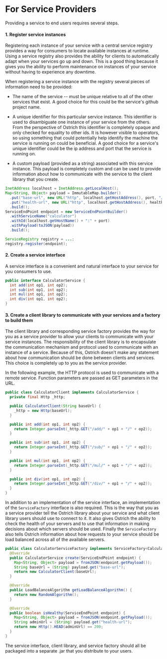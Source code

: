 # For Service Providers
Providing a service to end users requires several steps.

#### 1. Register service instances
Registering each instance of your service with a central service registry provides a way for consumers to locate
available instances at runtime.  Using a service registry also provides the ability for clients to automatically adapt
when your services go up and down.  This is a good thing because it gives you the ability to perform maintenance on
instances of your service without having to experience any downtime.

When registering a service instance with the registry several pieces of information need to be provided:

* The name of the service -- must be unique relative to all of the other services that exist.  A good choice for this
could be the service's github project name.

* A unique identifier for this particular service instance.  This identifier is used to disambiguate one instance of
your service from the others.  From the perspective of Ostrich this identifier is completely opaque and only checked for
equality to other ids.  It is however visible to operators, so using something that could potentially help identify the
machine the service is running on could be beneficial.  A good choice for a service's unique identifier could be the ip
address and port that the service is running on.

* A custom payload (provided as a string) associated with this service instance.  This payload is completely custom and
can be used to provide information about how to communicate with the service to the client library that you create.

```java
InetAddress localhost = InetAddress.getLocalHost();
Map<String, Object> payload = ImmutableMap.builder()
  .put("base-url", new URL("http", localhost.getHostAddress(), port, "/calculator"))
  .put("health-url", new URL("http", localhost.getHostAddress(), healthPort, "/healthcheck"))
  .build();
ServiceEndPoint endpoint = new ServiceEndPointBuilder()
  .withServiceName("calculator")
  .withId(localhost.getHostName() + ":" + port)
  .withPayload(toJSON(payload))
  .build();

ServiceRegistry registry = ...;
registry.register(endpoint);
```

#### 2. Create a service interface
A service interface is a convenient and natural interface to your service for you consumers to use.

```java
public interface CalculatorService {
  int add(int op1, int op2);
  int sub(int op1, int op2);
  int mul(int op1, int op2);
  int div(int op1, int op2);
}
```

#### 3. Create a client library to communicate with your services and a factory to build them
The client library and corresponding service factory provides the way for you as a service provider to allow your
clients to communicate with your service instances.  The responsibility of the client library is to encapsulate the
communication mechanism and protocol used to communicate with an instance of a service.  Because of this, Ostrich
doesn't make any statement about how communication should be done between clients and services.  This choice is
completely up to you as the service provider.

In the following example, the HTTP protocol is used to communicate with a remote service.  Function parameters are
passed as GET parameters in the URL.

```java
public class CalculatorClient implements CalculatorService {
  private final Http _http;

  public CalculatorClient(String baseUrl) {
    _http = new Http(baseUrl);
  }

  public int add(int op1, int op2) {
    return Integer.parseInt(_http.GET("/add/" + op1 + "/" + op2));
  }

  public int sub(int op1, int op2) {
    return Integer.parseInt(_http.GET("/sub/" + op1 + "/" + op2));
  }

  public int mul(int op1, int op2) {
    return Integer.parseInt(_http.GET("/mul/" + op1 + "/" + op2));
  }

  public int div(int op1, int op2) {
    return Integer.parseInt(_http.GET("/div/" + op1 + "/" + op2));
  }
}
```

In addition to an implementation of the service interface, an implementation of the `ServiceFactory` interface is also
required.  This is the way that you as a service provider tell the Ostrich library about your service and what client
library users should use to connect to it.  It also gives Ostrich the ability to check the health of your servers and to
use that information in making decisions about which servers should be used.  Finally the `ServiceFactory` also tells
Ostrich information about how requests to your service should be load balanced across all of the available servers.

```java
public class CalculatorServiceFactory implements ServiceFactory<CalculatorService> {
  @Override
  public CalculatorService create(ServiceEndPoint endpoint) {
    Map<String, Object> payload = fromJSON(endpoint.getPayload());
    String baseUrl = (String) payload.get("base-url");
    return new CalculatorClient(baseUrl);
  }

  @Override
  public LoadBalanceAlgorithm getLoadBalanceAlgorithm() {
    return new RandomAlgorithm();
  }

  @Override
  public boolean isHealthy(ServiceEndPoint endpoint) {
    Map<String, Object> payload = fromJSON(endpoint.getPayload());
    String adminUrl = (String) payload.get("health-url");
    return new Http().HEAD(adminUrl) == 200;
  }
}
```

The service interface, client library, and service factory should all be packaged into a separate .jar that you
distribute to your users.